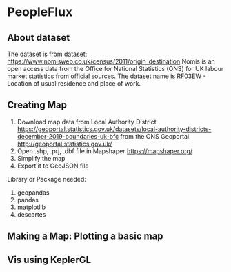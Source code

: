 # PeopleFlux

## About dataset

The dataset is from dataset: https://www.nomisweb.co.uk/census/2011/origin_destination Nomis is an open access data from the Office for National Statistics (ONS) for UK labour market statistics from official sources.
The dataset name is RF03EW - Location of usual residence and place of work. 

## Creating Map

1. Download map data from Local Authority District https://geoportal.statistics.gov.uk/datasets/local-authority-districts-december-2019-boundaries-uk-bfc 
from the ONS Geoportal http://geoportal.statistics.gov.uk/
2. Open .shp, .prj, .dbf file in Mapshaper https://mapshaper.org/
3. Simplify the map
4. Export it to GeoJSON file

Library or Package needed:
 1. geopandas  
 2. pandas
 3. matplotlib
 4. descartes

## Making a Map: Plotting a basic map

## Vis using KeplerGL

<!--stackedit_data:
eyJoaXN0b3J5IjpbLTIwNjA3OTMzNjIsLTExMDE5MzA2MywxMD
I1NzIzMDY3LC0yMTEyMzUzNDY4LDEyNTc5NTAyNzIsMzExMDk5
NDUyLDE0NTIwODA4MzMsMTQ1MzQ5NTYwLC0xNjgxNTg0NjA5LC
0xNDk1OTkwMDY1LC05NTE0NTQzMzBdfQ==
-->
